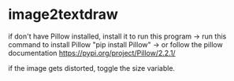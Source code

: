 # image2textdraw

if don't have Pillow installed, install it to run this program
  -> run this command to install Pillow "pip install Pillow"
  -> or follow the pillow documentation https://pypi.org/project/Pillow/2.2.1/
 
if the image gets distorted, toggle the size variable.
